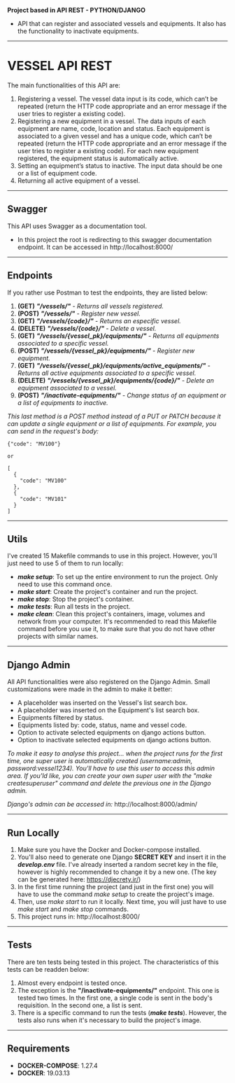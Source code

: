 **Project based in API REST - PYTHON/DJANGO**

- API that can register and associated vessels and equipments. It also has the functionality to inactivate equipments.

---

# VESSEL API REST 

The main functionalities of this API are:

1. Registering a vessel. The vessel data input is its code, which can’t be repeated (return the HTTP code appropriate and an error message if the user tries to register a existing code).
2. Registering a new equipment in a vessel. The data inputs of each equipment are name, code, location and status. Each equipment is associated to a given vessel and has a unique code, which can’t be repeated (return the HTTP code appropriate and an error message if the user tries to register a existing code). For each new equipment registered, the equipment status is automatically active.
3. Setting an equipment’s status to inactive. The input data should be one or a list of equipment code.
4. Returning all active equipment of a vessel.

---

## Swagger

This API uses Swagger as a documentation tool.

* In this project the root is redirecting to this swagger documentation endpoint. It can be accessed in http://localhost:8000/ 

---

## Endpoints

If you rather use Postman to test the endpoints, they are listed below:

1. **(GET)** **_"/vessels/"_** - *Returns all vessels registered.*
2. **(POST)** **_"/vessels/"_** - *Register new vessel.*
3. **(GET)** **_"/vessels/{code}/"_** - *Returns an especific vessel.*
4. **(DELETE)** **_"/vessels/{code}/"_** - *Delete a vessel.*
5. **(GET)** **_"/vessels/{vessel_pk}/equipments/"_** - *Returns all equipments associated to a specific vessel.*
6. **(POST)** **_"/vessels/{vessel_pk}/equipments/"_** - *Register new equipment.*
7. **(GET)** **_"/vessels/{vessel_pk}/equipments/active_equipments/"_** - *Returns all active equipments associated to a specific vessel.*
8. **(DELETE)** **_"/vessels/{vessel_pk}/equipments/{code}/"_** - *Delete an equipment associated to a vessel.*
9. **(POST)** **_"/inactivate-equipments/"_** - *Change status of an equipment or a list of equipments to inactive.*

_This last method is a POST method instead of a PUT or PATCH because it can update a single equipment or a list of equipments. For example, you can send in the request's body:_

```
{"code": "MV100"}

or

[
  {
    "code": "MV100"
  },
  {
    "code": "MV101"
  }
]
```

---

## Utils

I've created 15 Makefile commands to use in this project. However, you'll just need to use 5 of them to run locally:

* **_make setup_**: To set up the entire environment to run the project. Only need to use this command once.
* **_make start_**: Create the project's container and run the project.
* **_make stop_**: Stop the project's container.
* **_make tests_**: Run all tests in the project.
* **_make clean_**: Clean this project's containers, image, volumes and network from your computer. It's recommended to read this Makefile command before you use it, to make sure that you do not have other projects with similar names.

---

## Django Admin

All API functionalities were also registered on the Django Admin. Small customizations were made in the admin to make it better:

* A placeholder was inserted on the Vessel's list search box.
* A placeholder was inserted on the Equipment's list search box.
* Equipments filtered by status.
* Equipments listed by: code, status, name and vessel code.
* Option to activate selected equipments on django actions button.
* Option to inactivate selected equipments on django actions button.

_To make it easy to analyse this project... when the project runs for the first time, one super user is automatically created (username:admin, password:vessel1234). You'll have to use this user to access this admin area. If you'ld like, you can create your own super user with the "make createsuperuser" command and delete the previous one in the Django admin._

_Django's admin can be accessed in:_ http://localhost:8000/admin/

---

## Run Locally


1. Make sure you have the Docker and Docker-compose installed.
2. You'll also need to generate one Django **SECRET KEY** and insert it in the **_develop.env_** file. I've already inserted a random secret key in the file, however is highly recommended to change it by a new one. (The key can be generated here: https://djecrety.ir/)
3. In the first time running the project (and just in the first one) you will have to use the command _make setup_ to create the project's image.
4. Then, use _make start_ to run it locally. Next time, you will just have to use _make start_ and _make stop_ commands.
5. This project runs in: http://localhost:8000/

---

## Tests

There are ten tests being tested in this project. The characteristics of this tests can be readden below:

1. Almost every endpoint is tested once. 
2. The exception is the **"/inactivate-equipments/"** endpoint. This one is tested two times. In the first one, a single code is sent in the body's requisition. In the second one, a list is sent.
3. There is a specific command to run the tests (**_make tests_**). However, the tests also runs when it's necessary to build the project's image. 

---

## Requirements

* **DOCKER-COMPOSE**: 1.27.4
* **DOCKER**: 19.03.13

